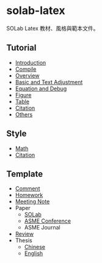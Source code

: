 # solab-latex

SOLab Latex 教材、風格與範本文件。

## Tutorial

- [Introduction](./Tutorial/Introduction.md)
- [Compile](./Tutorial/Compile.md)
- [Overview](./Tutorial/Overview/Latex_overview.pdf)
- [Basic and Text Adjustment](./Tutorial/Basic/Latex_basic_and_text_adjustment.pdf)
- [Equation and Debug](./Tutorial/Equation/Latex_equation.pdf)
- [Figure](./Tutorial/Figure/Latex_Figure.pdf)
- [Table](./Tutorial/Table/Latex_Table.pdf)
- [Citation](./Tutorial/Citation.md)
- [Others](./Tutorial/Others.md)

## Style

- [Math](./Style/Math.md)
- [Citation](./Style/Citation.md)

## Template

- [Comment](./Template/Comment)
- [Homework](./Template/Homework)
- [Meeting Note](./Template/Meeting_Note)
- Paper
    - [SOLab](./Template/Paper/SOLab)
    - [ASME Conference](./Template/Paper/ASME_Conference)
    - ASME Journal
- [Review](./Template/Review)
- Thesis
    - [Chinese](./Template/Thesis/README.md)
    - [English](./Template/Thesis/English/README.md)

